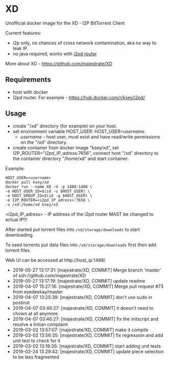 # XD
Unofficial docker image for the XD - I2P BitTorrent Client

Current features:

* i2p only, no chances of cross network contamination, aka no way to leak IP.
* no java required, works with [i2pd router](https://github.com/purplei2p/i2pd)

More about XD - https://github.com/majestrate/XD

## Requirements

* host with docker
* i2pd router. For example - https://hub.docker.com/r/ksey/i2pd/

## Usage

* create "/xd" directory (for example) on your host.
* set environment variable HOST_USER: HOST_USER=*username*.
  - *username* - host user, must exist and have read/write permissions on the "/xd" directory.
* create container from docker image "ksey/xd", set I2P_ROUTER="*i2pd_IP_adress*:7656", connect host "/xd" directory to the container directory "/home/xd" and start container.

Example:
```
HOST_USER=<username>
docker pull ksey/xd
docker run --name XD -d -p 1488:1488 \
-e HOST_USER_ID=$(id -u $HOST_USER) \
-e HOST_GROUP_ID=$(id -g $HOST_USER) \
-e I2P_ROUTER=<i2pd_IP_adress>:7656 \
-v /xd:/home/xd ksey/xd

```
<i2pd_IP_adress> - IP address of the i2pd router MAST be changed to actual IP!!!

After started put torrent files into `/xd/storage/downloads` to start downloading.

To seed torrents put data files into `/xd/storage/downloads` first then add torrent files.

Web UI can be accessed at http://*host_ip*:1488/



* 2019-05-27 13:17:31: [majestrate/XD, COMMIT] Merge branch 'master' of ssh://github.com/majestrate/XD
* 2019-05-27 13:17:19: [majestrate/XD, COMMIT] update readme
* 2019-04-07 15:27:16: [majestrate/XD, COMMIT] Merge pull request #73 from eyedeekay/master
* 2019-04-07 13:25:39: [majestrate/XD, COMMIT] don't use sudo in postinst
* 2019-04-07 03:46:27: [majestrate/XD, COMMIT] it doesn't need to chown at all anymore
* 2019-04-07 03:46:27: [majestrate/XD, COMMIT] fix the initscript and resolve a lintian complaint
* 2019-03-02 13:57:07: [majestrate/XD, COMMIT] make it compile
* 2019-03-02 13:56:35: [majestrate/XD, COMMIT] fix regression and add unit test to check for it
* 2019-03-02 13:19:35: [majestrate/XD, COMMIT] start adding unit tests
* 2019-02-24 13:29:42: [majestrate/XD, COMMIT] update piece selection to be less fragmented
